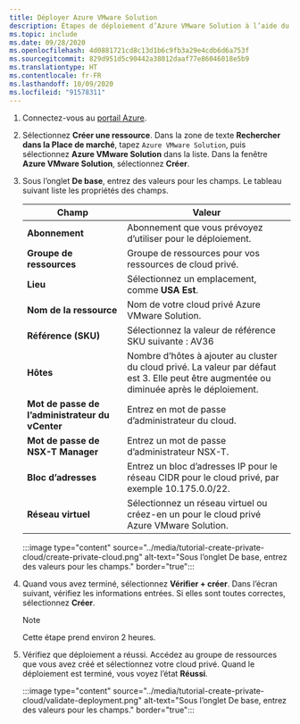 ```yaml
---
title: Déployer Azure VMware Solution
description: Étapes de déploiement d’Azure VMware Solution à l’aide du portail Azure.
ms.topic: include
ms.date: 09/28/2020
ms.openlocfilehash: 4d0881721cd8c13d1b6c9fb3a29e4cdb6d6a753f
ms.sourcegitcommit: 829d951d5c90442a38012daaf77e86046018e5b9
ms.translationtype: HT
ms.contentlocale: fr-FR
ms.lasthandoff: 10/09/2020
ms.locfileid: "91578311"
---
```

<!-- Used in deploy-azure-vmware-solution.md and tutorial-create-private-cloud.md -->

1. Connectez-vous au [portail Azure](https://portal.azure.com).

1. Sélectionnez **Créer une ressource**. Dans la zone de texte **Rechercher dans la Place de marché**, tapez `Azure VMware Solution`, puis sélectionnez **Azure VMware Solution** dans la liste. Dans la fenêtre **Azure VMware Solution**, sélectionnez **Créer**.

1. Sous l’onglet **De base**, entrez des valeurs pour les champs. Le tableau suivant liste les propriétés des champs.

   | Champ   | Valeur  |
   | ---| --- |
   | **Abonnement** | Abonnement que vous prévoyez d’utiliser pour le déploiement.|
   | **Groupe de ressources** | Groupe de ressources pour vos ressources de cloud privé. |
   | **Lieu** | Sélectionnez un emplacement, comme **USA Est**.|
   | **Nom de la ressource** | Nom de votre cloud privé Azure VMware Solution. |
   | **Référence (SKU)** | Sélectionnez la valeur de référence SKU suivante : AV36 |
   | **Hôtes** | Nombre d’hôtes à ajouter au cluster du cloud privé. La valeur par défaut est 3. Elle peut être augmentée ou diminuée après le déploiement.  |
   | **Mot de passe de l’administrateur du vCenter** | Entrez en mot de passe d’administrateur du cloud. |
   | **Mot de passe de NSX-T Manager** | Entrez un mot de passe d’administrateur NSX-T. |
   | **Bloc d’adresses** | Entrez un bloc d’adresses IP pour le réseau CIDR pour le cloud privé, par exemple 10.175.0.0/22. |
   | **Réseau virtuel** | Sélectionnez un réseau virtuel ou créez-en un pour le cloud privé Azure VMware Solution.  |

   :::image type="content" source="../media/tutorial-create-private-cloud/create-private-cloud.png" alt-text="Sous l’onglet De base, entrez des valeurs pour les champs." border="true":::

1. Quand vous avez terminé, sélectionnez **Vérifier + créer**. Dans l’écran suivant, vérifiez les informations entrées. Si elles sont toutes correctes, sélectionnez **Créer**.

   > [!NOTE]
   > Cette étape prend environ 2 heures. 

1. Vérifiez que déploiement a réussi. Accédez au groupe de ressources que vous avez créé et sélectionnez votre cloud privé.  Quand le déploiement est terminé, vous voyez l’état **Réussi**. 

   :::image type="content" source="../media/tutorial-create-private-cloud/validate-deployment.png" alt-text="Sous l’onglet De base, entrez des valeurs pour les champs." border="true":::